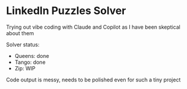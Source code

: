# LinkedIn Puzzles Solver

Trying out vibe coding with Claude and Copilot as I have been skeptical about them

Solver status:
- Queens: done
- Tango: done
- Zip: WIP

Code output is messy, needs to be polished even for such a tiny project
